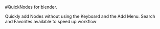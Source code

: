 #QuickNodes for blender.

Quickly add Nodes without using the Keyboard and the Add Menu. Search and Favorites available to speed up workflow
